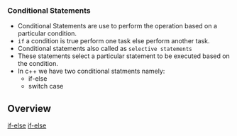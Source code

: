 ### Conditional Statements

* Conditional Statements are use to perform the operation based on a particular condition.
* `if` a condition is true perform one task else perform another task.
* Conditional statements also called as `selective statements`
* These statements select a particular statement to be executed based on the condition.
* In c++ we have two conditional statments namely:
	* if-else
	* switch case

## Overview
[if-else](./if-else.md)
[if-else](./switch.md)